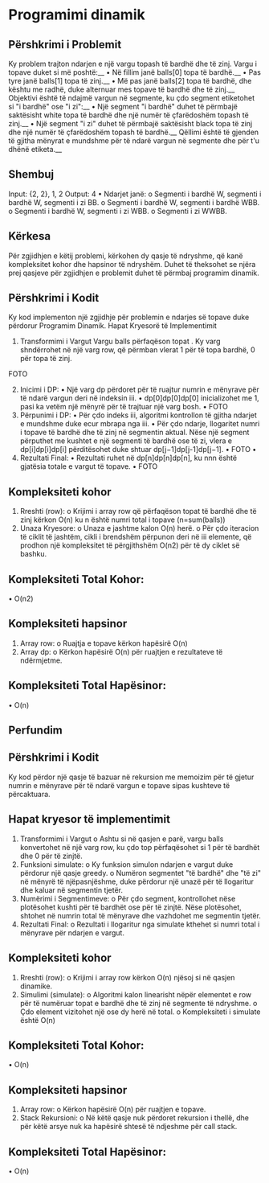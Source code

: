 # Programimi dinamik
## Përshkrimi i Problemit
Ky problem trajton ndarjen e një vargu topash të bardhë dhe të zinj. Vargu i topave duket si më poshtë:__
•	Në fillim janë balls[0] topa të bardhë.__
•	Pas tyre janë balls[1] topa të zinj.__
•	Më pas janë balls[2] topa të bardhë, dhe kështu me radhë, duke alternuar mes topave të bardhë dhe të zinj.__
Objektivi është të ndajmë vargun në segmente, ku çdo segment etiketohet si "i bardhë" ose "i zi":__
•	Një segment "i bardhë" duhet të përmbajë saktësisht white topa të bardhë dhe një numër të çfarëdoshëm topash të zinj.__
•	Një segment "i zi" duhet të përmbajë saktësisht black topa të zinj dhe një numër të çfarëdoshëm topash të bardhë.__
Qëllimi është të gjenden të gjitha mënyrat e mundshme për të ndarë vargun në segmente dhe për t'u dhënë etiketa.__

## Shembuj
Input: {2, 2}, 1, 2
Output: 4
•	Ndarjet janë:
o	Segmenti i bardhë W, segmenti i bardhë W, segmenti i zi BB.
o	Segmenti i bardhë W, segmenti i bardhë WBB.
o	Segmenti i bardhë W, segmenti i zi WBB.
o	Segmenti i zi WWBB.


## Kërkesa
Për zgjidhjen e këtij problemi, kërkohen dy qasje të ndryshme, që kanë kompleksitet kohor dhe hapsinor të ndryshëm. Duhet të theksohet se njëra prej qasjeve për zgjidhjen e problemit duhet të përmbaj programim dinamik.

## Përshkrimi i Kodit
Ky kod implementon një zgjidhje për problemin e ndarjes së topave duke përdorur Programim Dinamik. 
Hapat Kryesorë të Implementimit
1.	Transformimi i Vargut
Vargu balls përfaqëson topat . Ky varg shndërrohet në një varg row, që  përmban vlerat 1 për të topa bardhë, 0 për topa të zinj.

FOTO

2.	Inicimi i DP:
•	Një varg dp përdoret për të ruajtur numrin e mënyrave për të ndarë vargun deri në indeksin iii.
•	dp[0]dp[0]dp[0] inicializohet me 1, pasi ka vetëm një mënyrë për të trajtuar një varg bosh.
•	FOTO
3. Përpunimi i DP:
•	Për çdo indeks iii, algoritmi kontrollon të gjitha ndarjet e mundshme duke ecur mbrapa nga iii.
•	Për çdo ndarje, llogaritet numri i topave të bardhë dhe të zinj në segmentin aktual. Nëse një segment përputhet me kushtet e një segmenti të bardhë ose të zi, vlera e dp[i]dp[i]dp[i] përditësohet duke shtuar dp[j−1]dp[j-1]dp[j−1].
•	FOTO
•	
4. Rezultati Final:
•	Rezultati ruhet në dp[n]dp[n]dp[n], ku nnn është gjatësia totale e vargut të topave.
•	FOTO



## Kompleksiteti kohor
1.	Rreshti (row):
o	Krijimi i array row që përfaqëson topat të bardhë dhe të zinj kërkon O(n)  ku n është numri total i topave (n=sum(balls))
2.	Unaza Kryesore:
o	Unaza e jashtme kalon O(n) herë.
o	Për çdo iteracion të ciklit të jashtëm, cikli i brendshëm përpunon deri në iii elemente, që prodhon një kompleksitet të përgjithshëm O(n2) për të dy ciklet së bashku.

## Kompleksiteti Total Kohor:
•	O(n2)


## Kompleksiteti hapsinor
1.	Array row:
o	Ruajtja e topave kërkon hapësirë O(n)
2.	Array dp:
o	Kërkon hapësirë O(n) për ruajtjen e rezultateve të ndërmjetme.

## Kompleksiteti Total Hapësinor:
•	O(n)


## Perfundim


## Përshkrimi i Kodit
Ky kod përdor një qasje të bazuar në rekursion me memoizim për të gjetur numrin e mënyrave për të ndarë vargun e topave sipas kushteve të përcaktuara.

## Hapat kryesor të implementimit
1.	Transformimi i Vargut 
o	Ashtu si në qasjen e parë, vargu balls konvertohet në një varg row, ku çdo top përfaqësohet si 1 për të bardhët dhe 0 për të zinjtë.
2.	Funksioni simulate:
o	Ky funksion simulon ndarjen e vargut duke përdorur një qasje greedy.
o	Numëron segmentet "të bardhë" dhe "të zi" në mënyrë të njëpasnjëshme, duke përdorur një unazë për të llogaritur dhe kaluar në segmentin tjetër.
3.	Numërimi i Segmentimeve:
o	Për çdo segment, kontrollohet nëse plotësohet kushti për të bardhët ose për të zinjtë. Nëse plotësohet, shtohet në numrin total të mënyrave dhe vazhdohet me segmentin tjetër.
4.	Rezultati Final:
o	Rezultati i llogaritur nga simulate kthehet si numri total i mënyrave për ndarjen e vargut.

## Kompleksiteti kohor
1.	Rreshti (row):
o	Krijimi i array row kërkon O(n) njësoj si në qasjen dinamike.
2.	Simulimi (simulate):
o	Algoritmi kalon linearisht nëpër elementet e row për të numëruar topat e bardhë dhe të zinj në segmente të ndryshme.
o	Çdo element vizitohet një ose dy herë në total.
o	Kompleksiteti i simulate është O(n)

## Kompleksiteti Total Kohor:
•	O(n)

## Kompleksiteti hapsinor
1.	Array row:
o	Kërkon hapësirë O(n) për ruajtjen e topave.
2.	Stack Rekursioni:
o	Në këtë qasje nuk përdoret rekursion i thellë, dhe për këtë arsye nuk ka hapësirë shtesë të ndjeshme për call stack.

## Kompleksiteti Total Hapësinor:
•	O(n)


